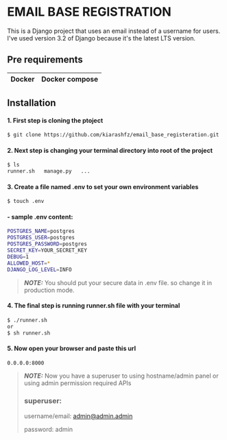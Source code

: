 # EMAIL BASE REGISTRATION

This is a Django project that uses an email instead of a username for users.
I've used version 3.2 of Django because it's the latest LTS version.
## Pre requirements
| Docker      | Docker compose |
| ----------- | ----------- |
## Installation
#### 1. First step is cloning the ptoject
```bash
$ git clone https://github.com/kiarashfz/email_base_registeration.git
```
#### 2. Next step is changing your terminal directory into root of the project
```bash
$ ls
runner.sh   manage.py   ...
```
#### 3. Create a file named .env to set your own environment variables
```bash
$ touch .env
```
#### - sample .env content:

```bash
POSTGRES_NAME=postgres
POSTGRES_USER=postgres
POSTGRES_PASSWORD=postgres
SECRET_KEY=YOUR_SECRET_KEY
DEBUG=1
ALLOWED_HOST=*
DJANGO_LOG_LEVEL=INFO
```
> **_NOTE:_**  You should put your secure data in .env file. so change it in production mode.

#### 4. The final step is running runner.sh file with your terminal
```bash
$ ./runner.sh
or
$ sh runner.sh
```
####  5. Now open your browser and paste this url
```sh
0.0.0.0:8000
```
> **_NOTE:_**  Now you have a superuser to using hostname/admin panel or using admin permission required APIs
> 
> ### superuser:
> 
> username/email: admin@admin.admin
> 
> password: admin
